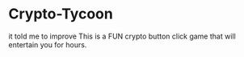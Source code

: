 # Crypto-Tycoon

it told me to improve
This is a FUN crypto button click game that will entertain you for hours.
